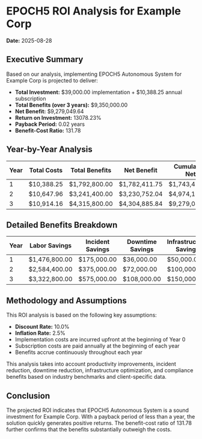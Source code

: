 # EPOCH5 ROI Analysis for Example Corp

**Date:** 2025-08-28

## Executive Summary

Based on our analysis, implementing EPOCH5 Autonomous System for Example Corp is projected to deliver:

- **Total Investment:** $39,000.00 implementation + $10,388.25 annual subscription
- **Total Benefits (over 3 years):** $9,350,000.00
- **Net Benefit:** $9,279,049.64
- **Return on Investment:** 13078.23%
- **Payback Period:** 0.02 years
- **Benefit-Cost Ratio:** 131.78

## Year-by-Year Analysis

| Year | Total Costs | Total Benefits | Net Benefit | Cumulative Net |
|------|-------------|----------------|-------------|---------------|
| 1 | $10,388.25 | $1,792,800.00 | $1,782,411.75 | $1,743,411.75 |
| 2 | $10,647.96 | $3,241,400.00 | $3,230,752.04 | $4,974,163.79 |
| 3 | $10,914.16 | $4,315,800.00 | $4,304,885.84 | $9,279,049.64 |

## Detailed Benefits Breakdown

| Year | Labor Savings | Incident Savings | Downtime Savings | Infrastructure Savings | Compliance Savings | Total Benefits |
|------|---------------|------------------|------------------|-----------------------|--------------------|-----------------|
| 1 | $1,476,800.00 | $175,000.00 | $36,000.00 | $50,000.00 | $55,000.00 | $1,792,800.00 |
| 2 | $2,584,400.00 | $375,000.00 | $72,000.00 | $100,000.00 | $110,000.00 | $3,241,400.00 |
| 3 | $3,322,800.00 | $575,000.00 | $108,000.00 | $150,000.00 | $160,000.00 | $4,315,800.00 |

## Methodology and Assumptions

This ROI analysis is based on the following key assumptions:

- **Discount Rate:** 10.0%
- **Inflation Rate:** 2.5%
- Implementation costs are incurred upfront at the beginning of Year 0
- Subscription costs are paid annually at the beginning of each year
- Benefits accrue continuously throughout each year

This analysis takes into account productivity improvements, incident reduction, downtime reduction, infrastructure optimization, and compliance benefits based on industry benchmarks and client-specific data.

## Conclusion

The projected ROI indicates that EPOCH5 Autonomous System is a sound investment for Example Corp. With a payback period of less than a year, the solution quickly generates positive returns. The benefit-cost ratio of 131.78 further confirms that the benefits substantially outweigh the costs.

